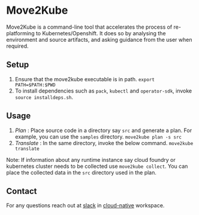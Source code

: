 # Move2Kube

Move2Kube is a command-line tool that accelerates the process of re-platforming to Kubernetes/Openshift. It does so by analysing the environment and source artifacts, and asking guidance from the user when required.

## Setup

1. Ensure that the move2kube executable is in path. `export PATH=$PATH:$PWD`
1. To install dependencies such as `pack`, `kubectl` and `operator-sdk`, invoke `source installdeps.sh`.

## Usage

1. _Plan_ : Place source code in a directory say `src` and generate a plan. For example, you can use the `samples` directory.
    `move2kube plan -s src`
1. _Translate_ : In the same directory, invoke the below command.
    `move2kube translate`

Note: If information about any runtime instance say cloud foundry or kubernetes cluster needs to be collected use `move2kube collect`. You can place the collected data in the `src` directory used in the plan.

## Contact

For any questions reach out at [slack](https://cloud-native.slack.com/archives/C01AJ5WCXGF) in [cloud-native](https://slack.cncf.io/) workspace.

